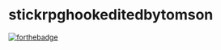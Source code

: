 # stickrpghookeditedbytomson

[![forthebadge](https://forthebadge.com/images/badges/made-with-c-plus-plus.svg)](https://pornhub.com)
